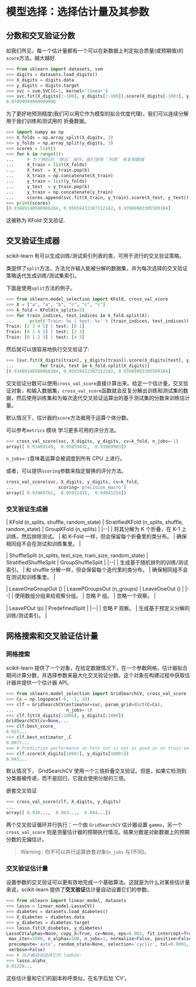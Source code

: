 # 模型选择：选择估计量及其参数

## 分数和交叉验证分数

如我们所见，每一个估计量都有一个可以在新数据上判定拟合质量(或预期值)的`score`方法。越大越好.

```Python
>>> from sklearn import datasets, svm
>>> digits = datasets.load_digits()
>>> X_digits = digits.data
>>> y_digits = digits.target
>>> svc = svm.SVC(C=1, kernel='linear')
>>> svc.fit(X_digits[:-100], y_digits[:-100]).score(X_digits[-100:], y_digits[-100:])
0.97999999999999998
```

为了更好地预测精度(我们可以用它作为模型的拟合优度代理)，我们可以连续分解用于我们训练和测试用的 折叠数据。

```Python
>>> import numpy as np
>>> X_folds = np.array_split(X_digits, 3)
>>> y_folds = np.array_split(y_digits, 3)
>>> scores = list()
>>> for k in range(3):
...     # 为了稍后的 ‘弹出’ 操作，我们使用 ‘列表’ 来复制数据
...     X_train = list(X_folds)
...     X_test  = X_train.pop(k)
...     X_train = np.concatenate(X_train)
...     y_train = list(y_folds)
...     y_test  = y_train.pop(k)
...     y_train = np.concatenate(y_train)
...     scores.append(svc.fit(X_train, y_train).score(X_test, y_test))
>>> print(scores)
[0.93489148580968284, 0.95659432387312182, 0.93989983305509184]
```

这被称为 KFold 交叉验证.

## 交叉验证生成器

scikit-learn 有可以生成训练/测试索引列表的类，可用于流行的交叉验证策略。

类提供了`split`方法，方法允许输入能被分解的数据集，并为每次选择的交叉验证策略迭代生成训练/测试集索引。

下面是使用`split`方法的例子。

```Python
>>> from sklearn.model_selection import KFold, cross_val_score
>>> X = ["a", "a", "b", "c", "c", "c"]
>>> k_fold = KFold(n_splits=3)
>>> for train_indices, test_indices in k_fold.split(X):
...      print('Train: %s | test: %s' % (train_indices, test_indices))
Train: [2 3 4 5] | test: [0 1]
Train: [0 1 4 5] | test: [2 3]
Train: [0 1 2 3] | test: [4 5]
```

然后就可以很容易地执行交叉验证了:

```Python
>>> [svc.fit(X_digits[train], y_digits[train]).score(X_digits[test], y_digits[test])
...          for train, test in k_fold.split(X_digits)]
[0.93489148580968284, 0.95659432387312182, 0.93989983305509184]
```

交叉验证分数可以使用`cross_val_score`直接计算出来。给定一个估计量，交叉验证对象，和输入数据集，`cross_val_score`函数就会反复分解出训练和测试集的数据，然后使用训练集和为每次迭代交叉验证运算出的基于测试集的分数来训练估计量。

默认情况下，估计器的`score`方法被用于运算个体分数。

可以参考`metrics` 模块 学习更多可用的评分方法。

```Python
>>> cross_val_score(svc, X_digits, y_digits, cv=k_fold, n_jobs=-1)
array([ 0.93489149,  0.95659432,  0.93989983])
```

`n_jobs=-1`意味着运算会被调度到所有 CPU 上进行。

或者，可以提供`scoring`参数来指定替换的评分方法。
```Python
cross_val_score(svc, X_digits, y_digits, cv=k_fold,
...                 scoring='precision_macro')
array([ 0.93969761,  0.95911415,  0.94041254])
```

### 交叉验证生成器

| KFold (n_splits, shuffle, random_state) | StratifiedKFold (n_splits, shuffle, random_state) | GroupKFold (n_splits) |
|--|
| 将其分解为 K 个折叠，在 K-1 上训练，然后排除测试。 | 和 K-Fold 一样，但会保留每个折叠里的类分布。 | 确保相同组不会在测试和训练集里。 |

| ShuffleSplit (n_splits, test_size, train_size, random_state) | StratifiedShuffleSplit | GroupShuffleSplit |
|--|
| 生成基于随机排列的训练/测试索引。 | 和 shuffle 分解一样，但会保留每个迭代里的类分布。 | 确保相同组不会在测试和训练集里。 |

| LeaveOneGroupOut () | LeavePGroupsOut (n_groups) | LeaveOneOut () |
|--|
| 使用数组分组来给观察分组。 | 忽略 P 组。 | 忽略一个观察。 |

| LeavePOut (p) | PredefinedSplit |
|--|
| 忽略 P 观察。 | 生成基于预定义分解的训练/测试索引。 |

## 网格搜索和交叉验证估计量

### 网格搜索

scikit-learn 提供了一个对象，在给定数据情况下，在一个参数网格，估计器拟合期间计算分数，并选择参数来最大化交叉验证分数。这个对象在构建过程中获取估计器并提供一个估计器 API。

```Python
>>> from sklearn.model_selection import GridSearchCV, cross_val_score
>>> Cs = np.logspace(-6, -1, 10)
>>> clf = GridSearchCV(estimator=svc, param_grid=dict(C=Cs),
...                    n_jobs=-1)
>>> clf.fit(X_digits[:1000], y_digits[:1000])        
GridSearchCV(cv=None,...
>>> clf.best_score_                                  
0.925...
>>> clf.best_estimator_.C                            
0.0077...
>>> # Prediction performance on test set is not as good as on train set
>>> clf.score(X_digits[1000:], y_digits[1000:])      
0.943...
```

默认情况下， GridSearchCV 使用一个三倍折叠交叉验证。但是，如果它检测到分类器被传递，而不是回归，它就会使用分层的三倍。

嵌套交叉验证
```Python
>>> cross_val_score(clf, X_digits, y_digits)
...                                               
array([ 0.938...,  0.963...,  0.944...])
```

两个交叉验证循环并行执行：一个由 `GridSearchCV` 估计器设置 `gamma`，另一个 `cross_val_score` 则是测量估计器的预期执行情况。结果分数是对新数据上的预期分数的无偏估计。

> Warning : 你不可以并行运算嵌套对象(`n_jobs` 与1不同)。


### 交叉验证估计量

设置参数的交叉验证可以更有效地完成一个基础算法。这就是为什么对某些估计量来说，scikit-learn 提供了**交叉验证**估计量自动设置它们的参数。

```Python
>>> from sklearn import linear_model, datasets
>>> lasso = linear_model.LassoCV()
>>> diabetes = datasets.load_diabetes()
>>> X_diabetes = diabetes.data
>>> y_diabetes = diabetes.target
>>> lasso.fit(X_diabetes, y_diabetes)
LassoCV(alphas=None, copy_X=True, cv=None, eps=0.001, fit_intercept=True,
 max_iter=1000, n_alphas=100, n_jobs=1, normalize=False, positive=False,
 precompute='auto', random_state=None, selection='cyclic', tol=0.0001,
 verbose=False)
>>> # 估计器自动选择它的 lambda:
>>> lasso.alpha_
0.01229...
```

这些估计量和它们的副本称呼类似，在名字后加 ‘CV’。
